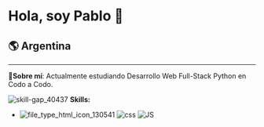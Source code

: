# Hola, soy Pablo 👋
## 🌎 Argentina
---

👋**Sobre mí**: Actualmente estudiando Desarrollo Web Full-Stack Python en Codo a Codo.

![skill-gap_40437](https://github.com/PabloGastonMedina/PabloGastonMedina/assets/99515825/30443e65-3b57-4ff6-99e9-31c1632f0b6b) **Skills:**
- ![file_type_html_icon_130541](https://github.com/PabloGastonMedina/PabloGastonMedina/assets/99515825/d613e97e-a54d-449d-a8c2-019e8481baec) ![css](https://github.com/PabloGastonMedina/PabloGastonMedina/assets/99515825/de5fb87a-8cee-497d-b470-321d58d39d19) ![JS](https://github.com/PabloGastonMedina/PabloGastonMedina/assets/99515825/7e07dd5c-98fa-4a4d-9517-8d9c448b647c)



